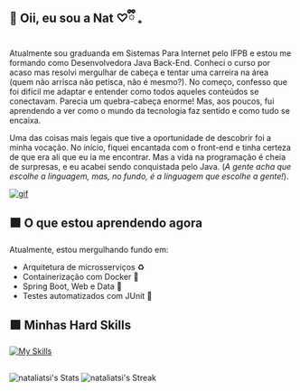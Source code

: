 ## 🍃 Oii, eu sou a Nat ♡ྀི ₊

Atualmente sou graduanda em Sistemas Para Internet pelo IFPB e estou me formando como Desenvolvedora Java Back-End. Conheci o curso por acaso mas resolvi mergulhar de cabeça e tentar uma carreira na área (quem não arrisca não petisca, não é mesmo?). No começo, confesso que foi difícil me adaptar e entender como todos aqueles conteúdos se conectavam. Parecia um quebra-cabeça enorme! Mas, aos poucos, fui aprendendo a ver como o mundo da tecnologia faz sentido e como tudo se encaixa.

Uma das coisas mais legais que tive a oportunidade de descobrir foi a minha vocação. No início, fiquei encantada com o front-end e tinha certeza de que era ali que eu ia me encontrar. Mas a vida na programação é cheia de surpresas, e eu acabei sendo conquistada pelo Java. (*A gente acha que escolhe a linguagem, mas, no fundo, é a linguagem que escolhe a gente!*).

[![gif](https://cdnb.artstation.com/p/assets/images/images/032/916/471/original/camille-unknown-spirit.gif?1607874539)](https://www.artstation.com/artwork/rAeA5E)

## 🟩 O que estou aprendendo agora

Atualmente, estou mergulhando fundo em:

- Arquitetura de microsserviços ♻️
- Containerização com Docker 🐳
- Spring Boot, Web e Data 🍃
- Testes automatizados com JUnit 🔄️

## 🟩 Minhas Hard Skills
[![My Skills](https://skillicons.dev/icons?i=java,spring,mysql,postgresql,hibernate,gradle,maven,docker,c,cs,dotnet,py,flask,postman,idea,vim,vscode,html,css,bootstrap,javascript,react,vite,npm,yarn,git,github,bsd,linux,ubuntu)](https://skillicons.dev)

## 

![nataliatsi's Stats](https://github-readme-stats.vercel.app/api?username=nataliatsi&theme=gotham&show_icons=true&hide_border=true&count_private=true)
![nataliatsi's Streak](https://github-readme-streak-stats.herokuapp.com/?user=nataliatsi&theme=gotham&hide_border=true)
